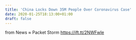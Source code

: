 ```yaml
---
title: 'China Locks Down 35M People Over Coronavirus Case'
date: 2020-01-25T18:13:00+01:00
draft: false
---
```


  
  
from News ≈ Packet Storm https://ift.tt/2NWFwIe